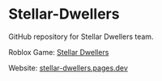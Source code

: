 # Stellar-Dwellers

GitHub repository for Stellar Dwellers team.

Roblox Game: [Stellar Dwellers](https://www.roblox.com/games/14912261925/Stellar-Dwellers)

Website: [stellar-dwellers.pages.dev](https://stellar-dwellers.pages.dev/)
